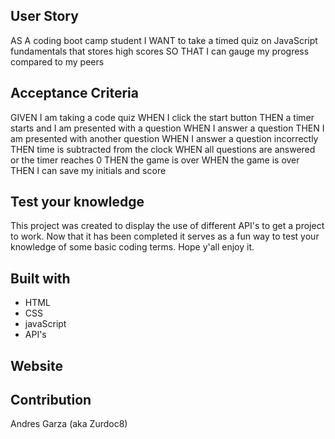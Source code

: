 ## User Story

AS A coding boot camp student
I WANT to take a timed quiz on JavaScript fundamentals that stores high scores
SO THAT I can gauge my progress compared to my peers

## Acceptance Criteria

GIVEN I am taking a code quiz
WHEN I click the start button
THEN a timer starts and I am presented with a question
WHEN I answer a question
THEN I am presented with another question
WHEN I answer a question incorrectly
THEN time is subtracted from the clock
WHEN all questions are answered or the timer reaches 0
THEN the game is over
WHEN the game is over
THEN I can save my initials and score

## Test your knowledge
This project was created to display the use of different API's to get a project to work. Now that it has been completed it serves as a fun way to test your knowledge of some basic coding terms. Hope y'all enjoy it.

## Built with
* HTML
* CSS
* javaScript
* API's

## Website



## Contribution
Andres Garza (aka Zurdoc8)

